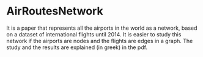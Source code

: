 # AirRoutesNetwork
It is a paper that represents all the airports in the world as a network, based on a dataset of international flights until 2014.
It is easier to study this network if the airports are nodes and the flights are edges in a graph.
The study and the results are explained (in greek) in the pdf.
